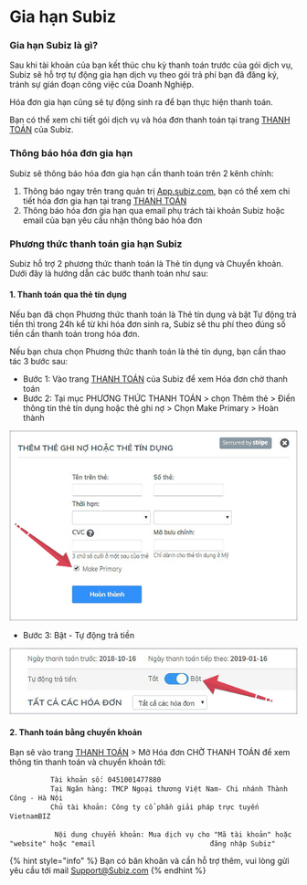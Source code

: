 # Gia hạn Subiz

### Gia hạn Subiz là gì?

Sau khi tài khoản của bạn kết thúc chu kỳ thanh toán trước của gói dịch vụ, Subiz sẽ hỗ trợ tự động gia hạn dịch vụ theo gói trả phí bạn đã đăng ký, tránh sự gián đoạn công việc của Doanh Nghiệp.

Hóa đơn gia hạn cũng sẽ tự động sinh ra để bạn thực hiện thanh toán.

Bạn có thể xem chi tiết gói dịch vụ và hóa đơn thanh toán tại trang [THANH TOÁN](https://app.subiz.com/payment-home) của Subiz.

### Thông báo hóa đơn gia hạn

Subiz sẽ thông báo hóa đơn gia hạn cần thanh toán trên 2 kênh chính:

1. Thông báo ngay trên trang quản trị [App.subiz.com](https://app.subiz.com), bạn có thể xem chi tiết hóa đơn gia hạn tại trang [THANH TOÁN](https://app.subiz.com/payment-home)
2. Thông báo hóa đơn gia hạn qua email phụ trách tài khoản Subiz hoặc email của bạn yêu cầu nhận thông báo hóa đơn 

### Phương thức thanh toán gia hạn Subiz

Subiz hỗ trợ 2 phương thức thanh toán là Thẻ tín dụng và Chuyển khoản. Dưới đây là hướng dẫn các bước thanh toán như sau:

#### **1. Thanh toán qua thẻ tín dụng**

Nếu bạn đã chọn Phương thức thanh toán là Thẻ tín dụng và bật Tự động trả tiền thì trong 24h kể từ khi hóa đơn sinh ra, Subiz sẽ thu phí theo đúng số tiền cần thanh toán trong hóa đơn. 

Nếu bạn chưa chọn Phương thức thanh toán là thẻ tín dụng, bạn cần thao tác 3 bước sau:

* Bước 1: Vào trang [THANH TOÁN](https://app.subiz.com/payment-home) của Subiz để xem Hóa đơn chờ thanh toán
* Bước 2: Tại mục PHƯƠNG THỨC THANH TOÁN &gt; chọn Thêm thẻ &gt; Điền thông tin thẻ tín dụng hoặc thẻ ghi nợ &gt; Chọn Make Primary &gt; Hoàn thành

![](../.gitbook/assets/2-them-the.jpg)

* Bước 3: Bật - Tự động trả tiền

![](../.gitbook/assets/3-bat-tu-dong-copy.jpg)



#### 2. Thanh toán bằng chuyển khoản

Bạn sẽ vào trang [THANH TOÁN](https://app.subiz.com/payment-home) &gt; Mở Hóa đơn CHỜ THANH TOÁN để xem thông tin thanh toán và chuyển khoản tới:  
  
              Tài khoản số: 0451001477880   
              Tại Ngân hàng: TMCP Ngoại thương Việt Nam- Chi nhánh Thành Công - Hà Nội   
              Chủ tài khoản: Công ty cổ phần giải pháp trực tuyến VietnamBIZ  
                 
               Nội dung chuyển khoản: Mua dịch vụ cho "Mã tài khoản" hoặc "website" hoặc "email                            đăng nhập Subiz"

{% hint style="info" %}
Bạn có băn khoăn và cần hỗ trợ thêm, vui lòng gửi yêu cầu tới mail Support@Subiz.com
{% endhint %}





